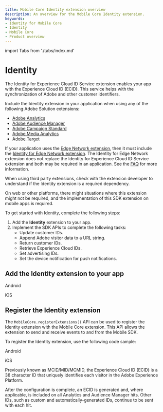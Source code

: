 ```yaml
---
title: Mobile Core Identity extension overview
description: An overview for the Mobile Core Identity extension.
keywords:
- Identity for Mobile Core
- Identity
- Mobile Core
- Product overview
---
```


import Tabs from './tabs/index.md'

# Identity

The Identity for Experience Cloud ID Service extension enables your app with the Experience Cloud ID (ECID). This service helps with the synchronization of Adobe and other customer identifiers.

Include the Identity extension in your application when using any of the following Adobe Solution extensions:

   * [Adobe Analytics](../../../../solution/adobe-analytics/index.md)
   * [Adobe Audience Manager](../../../../solution/adobe-audience-manager/index.md)
   * [Adobe Campaign Standard](../../../../solution/adobe-campaign-standard/index.md)
   * [Adobe Media Analytics](../../../../solution/adobe-media-analytics/index.md)
   * [Adobe Target](../../../../solution/adobe-target/index.md)

If your application uses the [Edge Network extension](../../../../edge/edge-network/index.md), then it must include the [Identity for Edge Network extension](../../../../edge/identity-for-edge-network/index.md). The Identity for Edge Network extension does not replace the Identity for Experience Cloud ID Service extension and both may be required in an application. See the [FAQ](../../../../edge/identity-for-edge-network/faq.md) for more information.

When using third party extensions, check with the extension developer to understand if the Identity extension is a required dependency.

<InlineAlert variant="warning" slots="text"/>

On web or other platforms, there might situations where this extension might not be required, and the implementation of this SDK extension on mobile apps is required.

To get started with Identity, complete the following steps:

1. Add the **Identity** extension to your app.
2. Implement the SDK APIs to complete the following tasks:
   * Update customer IDs.
   * Append Adobe visitor data to a URL string.
   * Return customer IDs.
   * Retrieve Experience Cloud IDs.
   * Set advertising IDs.
   * Set the device notification for push notifications.

## Add the Identity extension to your app

<TabsBlock orientation="horizontal" slots="heading, content" repeat="2"/>

Android

<Tabs query="platform=android&task=add"/>

iOS

<Tabs query="platform=ios&task=add"/>

<!--- React Native
<Tabs query="platform=react-native&task=add"/>
Flutter
<Tabs query="platform=flutter&task=add"/> --->

## Register the Identity extension

The `MobileCore.registerExtensions()` API can be used to register the Identity extension with the Mobile Core extension. This API allows the extension to send and receive events to and from the Mobile SDK.

To register the Identity extension, use the following code sample:

<TabsBlock orientation="horizontal" slots="heading, content" repeat="2"/>

Android

<Tabs query="platform=android&task=register"/>

iOS

<Tabs query="platform=ios&task=register"/>

<!--- React Native
<Tabs query="platform=react-native&task=register"/>
Flutter
<Tabs query="platform=flutter&task=register"/> --->

<InlineAlert variant="info" slots="text"/>

Previously known as MCID/MID/MCMID, the Experience Cloud ID (ECID) is a 38 character ID that uniquely identifies each visitor in the Adobe Experience Platform.

After the configuration is complete, an ECID is generated and, where applicable, is included on all Analytics and Audience Manager hits. Other IDs, such as custom and automatically-generated IDs, continue to be sent with each hit.
